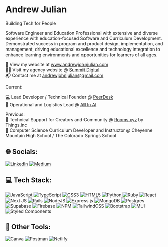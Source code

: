 # Andrew Julian

Building Tech for People

Software Engineer and Education Professional with extensive and diverse experience with education-focused Software and Curriculum Development. Demonstrated success in program and product design, implementation, and management, driving educational excellence and technology integration to enhance learning environments and opportunities for learners of all ages. 

 💼 View my website at www.andrewjohnjulian.com <br>
 👨‍💻 Visit my agency website @ [Summit Digital](https://www.madebysummit.com) <br>
 📬 Contact me at andrewjohnjulian@gmail.com <br>

 Current: <br>
 
 💻 Lead Developer / Technical Founder @ [PeerDesk](https://www.peerdesk.app) <br>
 🤖 Operational and Logistics Lead @ [All In AI](https://www.all-in-ai.org) <br>

 Previous: <br>
 📱 Technical Support for Creators and Community @ [Rooms.xyz](https://www.rooms.xyz) by Things.inc <br>
 🍎 Computer Science Curriculum Developer and Instructor @ Cheyenne Mountain High School / The Colorado Springs School

## 🌐 Socials:
[![LinkedIn](https://img.shields.io/badge/LinkedIn-%230077B5.svg?logo=linkedin&logoColor=white)](https://linkedin.com/in/andrewjohnjulian) 
[![Medium](https://img.shields.io/badge/Medium-12100E?logo=medium&logoColor=white)](https://medium.com/@andrewjjulian) 

## 💻 Tech Stack:
![JavaScript](https://img.shields.io/badge/javascript-%23323330.svg?style=for-the-badge&logo=javascript&logoColor=%23F7DF1E) 
![TypeScript](https://img.shields.io/badge/typescript-%23007ACC.svg?style=for-the-badge&logo=typescript&logoColor=white)
![CSS3](https://img.shields.io/badge/css3-%231572B6.svg?style=for-the-badge&logo=css3&logoColor=white) 
![HTML5](https://img.shields.io/badge/html5-%23E34F26.svg?style=for-the-badge&logo=html5&logoColor=white) 
![Python](https://img.shields.io/badge/python-3670A0?style=for-the-badge&logo=python&logoColor=ffdd54) 
![Ruby](https://img.shields.io/badge/ruby-%23CC342D.svg?style=for-the-badge&logo=ruby&logoColor=white) 
![React](https://img.shields.io/badge/react-%2320232a.svg?style=for-the-badge&logo=react&logoColor=%2361DAFB) 
![Next JS](https://img.shields.io/badge/Next-black?style=for-the-badge&logo=next.js&logoColor=white)
![Rails](https://img.shields.io/badge/rails-%23CC0000.svg?style=for-the-badge&logo=ruby-on-rails&logoColor=white)
![NodeJS](https://img.shields.io/badge/node.js-6DA55F?style=for-the-badge&logo=node.js&logoColor=white)
![Express.js](https://img.shields.io/badge/express.js-%23404d59.svg?style=for-the-badge&logo=express&logoColor=%2361DAFB)
![MongoDB](https://img.shields.io/badge/MongoDB-%234ea94b.svg?style=for-the-badge&logo=mongodb&logoColor=white)
![Postgres](https://img.shields.io/badge/postgres-%23316192.svg?style=for-the-badge&logo=postgresql&logoColor=white)
![Supabase](https://img.shields.io/badge/Supabase-3ECF8E?style=for-the-badge&logo=supabase&logoColor=white)
![Firebase](https://img.shields.io/badge/firebase-%23039BE5.svg?style=for-the-badge&logo=firebase)
![NPM](https://img.shields.io/badge/NPM-%23000000.svg?style=for-the-badge&logo=npm&logoColor=white) 
![TailwindCSS](https://img.shields.io/badge/tailwindcss-%2338B2AC.svg?style=for-the-badge&logo=tailwind-css&logoColor=white) 
![Bootstrap](https://img.shields.io/badge/bootstrap-%23563D7C.svg?style=for-the-badge&logo=bootstrap&logoColor=white)
![MUI](https://img.shields.io/badge/MUI-%230081CB.svg?style=for-the-badge&logo=material-ui&logoColor=white) 
![Styled Components](https://img.shields.io/badge/styled--components-DB7093?style=for-the-badge&logo=styled-components&logoColor=white) 

## 🧰 Other Tools:
![Canva](https://img.shields.io/badge/Canva-%2300C4CC.svg?style=for-the-badge&logo=Canva&logoColor=white) 
![Postman](https://img.shields.io/badge/Postman-FF6C37?style=for-the-badge&logo=postman&logoColor=white) 
![Netlify](https://img.shields.io/badge/netlify-%23000000.svg?style=for-the-badge&logo=netlify&logoColor=#00C7B7)
<!-- Proudly created with GPRM ( https://gprm.itsvg.in ) -->
